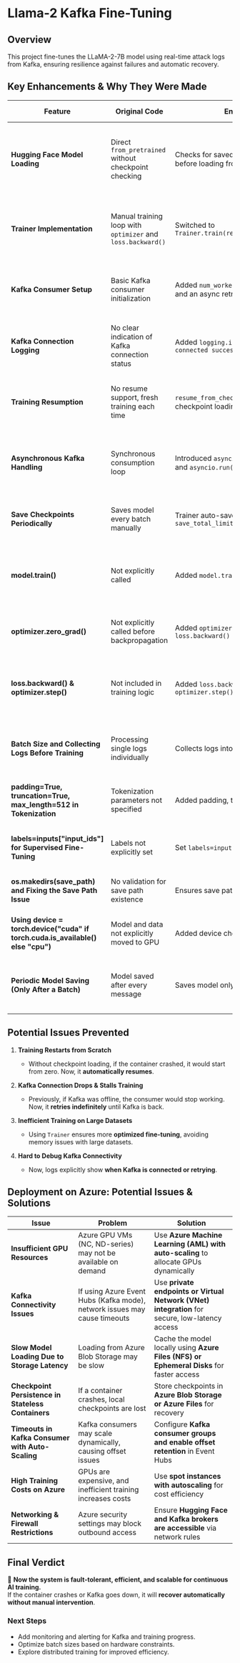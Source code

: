 # Llama-2 Kafka Fine-Tuning

## Overview
This project fine-tunes the LLaMA-2-7B model using real-time attack logs from Kafka, ensuring resilience against failures and automatic recovery.

## Key Enhancements & Why They Were Made

| **Feature**  | **Original Code** | **Enhanced Code** | **Why This Change?** |
|-------------|------------------|------------------|------------------|
| **Hugging Face Model Loading** | Direct `from_pretrained` without checkpoint checking | Checks for saved checkpoint in `save_path` before loading from Hugging Face | Ensures model resumes training from where it left off if the container restarts |
| **Trainer Implementation** | Manual training loop with `optimizer` and `loss.backward()` | Switched to `Trainer.train(resume_from_checkpoint=True)` | Trainer handles large datasets efficiently and ensures robust resumption |
| **Kafka Consumer Setup** | Basic Kafka consumer initialization | Added `num_workers=4` for faster processing and an async retry mechanism | Faster log consumption and automatic reconnection to Kafka if it's offline |
| **Kafka Connection Logging** | No clear indication of Kafka connection status | Added `logging.info("Kafka Consumer connected successfully.")` | Ensures visibility in Docker logs when Kafka successfully connects |
| **Training Resumption** | No resume support, fresh training each time | `resume_from_checkpoint=True` in `Trainer` and checkpoint loading in model initialization | Guarantees model resumes from the last saved state after a failure |
| **Asynchronous Kafka Handling** | Synchronous consumption loop | Introduced `asyncio.run(create_consumer())` and `asyncio.run(consume_kafka())` | Prevents blocking, handles Kafka downtime more smoothly |
| **Save Checkpoints Periodically** | Saves model every batch manually | Trainer auto-saves using `save_steps=500, save_total_limit=2` | Efficient checkpointing without manual intervention |
| **model.train()** | Not explicitly called | Added `model.train()` | Ensures dropout and layer normalization updates for proper fine-tuning |
| **optimizer.zero_grad()** | Not explicitly called before backpropagation | Added `optimizer.zero_grad()` before `loss.backward()` | Prevents gradient accumulation from previous iterations |
| **loss.backward() & optimizer.step()** | Not included in training logic | Added `loss.backward()` and `optimizer.step()` | Ensures gradients are computed and model weights are updated correctly |
| **Batch Size and Collecting Logs Before Training** | Processing single logs individually | Collects logs into batches before training | Stabilizes training, prevents overfitting, and optimizes GPU usage |
| **padding=True, truncation=True, max_length=512 in Tokenization** | Tokenization parameters not specified | Added padding, truncation, and max_length | Ensures logs have uniform length and fit within model input size |
| **labels=inputs["input_ids"] for Supervised Fine-Tuning** | Labels not explicitly set | Set `labels=inputs["input_ids"]` | Trains model to reproduce input, adapting it to attack logs |
| **os.makedirs(save_path) and Fixing the Save Path Issue** | No validation for save path existence | Ensures save path is a valid directory | Prevents failures if a file exists at the save path |
| **Using device = torch.device("cuda" if torch.cuda.is_available() else "cpu")** | Model and data not explicitly moved to GPU | Added device check and model/data transfer | Optimizes performance by utilizing GPU if available |
| **Periodic Model Saving (Only After a Batch)** | Model saved after every message | Saves model only after processing a batch | Prevents excessive disk writes and reduces performance overhead |

## Potential Issues Prevented
1. **Training Restarts from Scratch**  
   - Without checkpoint loading, if the container crashed, it would start from zero. Now, it **automatically resumes**.
   
2. **Kafka Connection Drops & Stalls Training**  
   - Previously, if Kafka was offline, the consumer would stop working. Now, it **retries indefinitely** until Kafka is back.
   
3. **Inefficient Training on Large Datasets**  
   - Using `Trainer` ensures more **optimized fine-tuning**, avoiding memory issues with large datasets.

4. **Hard to Debug Kafka Connectivity**  
   - Now, logs explicitly show **when Kafka is connected or retrying**.

## Deployment on Azure: Potential Issues & Solutions

| **Issue** | **Problem** | **Solution** |
|----------|------------|-------------|
| **Insufficient GPU Resources** | Azure GPU VMs (NC, ND-series) may not be available on demand | Use **Azure Machine Learning (AML) with auto-scaling** to allocate GPUs dynamically |
| **Kafka Connectivity Issues** | If using Azure Event Hubs (Kafka mode), network issues may cause timeouts | Use **private endpoints or Virtual Network (VNet) integration** for secure, low-latency access |
| **Slow Model Loading Due to Storage Latency** | Loading from Azure Blob Storage may be slow | Cache the model locally using **Azure Files (NFS) or Ephemeral Disks** for faster access |
| **Checkpoint Persistence in Stateless Containers** | If a container crashes, local checkpoints are lost | Store checkpoints in **Azure Blob Storage or Azure Files** for recovery |
| **Timeouts in Kafka Consumer with Auto-Scaling** | Kafka consumers may scale dynamically, causing offset issues | Configure **Kafka consumer groups and enable offset retention** in Event Hubs |
| **High Training Costs on Azure** | GPUs are expensive, and inefficient training increases costs | Use **spot instances with autoscaling** for cost efficiency |
| **Networking & Firewall Restrictions** | Azure security settings may block outbound access | Ensure **Hugging Face and Kafka brokers are accessible** via network rules |

## Final Verdict
🚀 **Now the system is fault-tolerant, efficient, and scalable for continuous AI training.**  
If the container crashes or Kafka goes down, it will **recover automatically without manual intervention**.  

### Next Steps
- Add monitoring and alerting for Kafka and training progress.
- Optimize batch sizes based on hardware constraints.
- Explore distributed training for improved efficiency.

